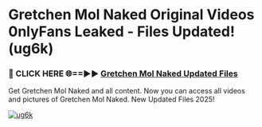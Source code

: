 # Gretchen Mol Naked Original Videos 0nlyFans Leaked - Files Updated! (ug6k)

<h3>🔴 CLICK HERE 🌐==►► <a href="https://tinyurl.com/up5wt9bj" rel="nofollow">Gretchen Mol Naked Updated Files</a></h3>

Get Gretchen Mol Naked and all content. Now you can access all videos and pictures of Gretchen Mol Naked. New Updated Files 2025!

[![ug6k](https://i.imgur.com/ABiUzMV.gif)](https://tinyurl.com/up5wt9bj)
